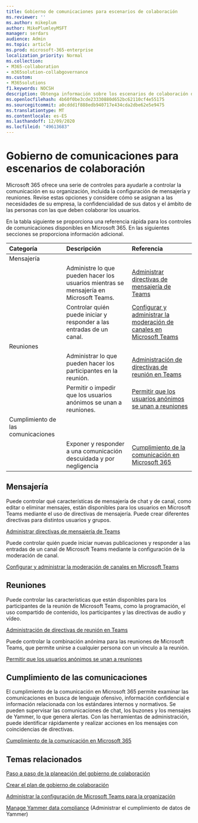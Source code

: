 ```yaml
---
title: Gobierno de comunicaciones para escenarios de colaboración
ms.reviewer: ''
ms.author: mikeplum
author: MikePlumleyMSFT
manager: serdars
audience: Admin
ms.topic: article
ms.prod: microsoft-365-enterprise
localization_priority: Normal
ms.collection:
- M365-collaboration
- m365solution-collabgovernance
ms.custom:
- M365solutions
f1.keywords: NOCSH
description: Obtenga información sobre los escenarios de colaboración del gobierno de comunicaciones.
ms.openlocfilehash: 4b60f0be3cde23330880d652bc62110cf4e55175
ms.sourcegitcommit: a0cddd1f888edb940717e434cda2dbe62e5e9475
ms.translationtype: MT
ms.contentlocale: es-ES
ms.lasthandoff: 12/09/2020
ms.locfileid: "49613683"
---
```

# <a name="communications-governance-for-collaboration-scenarios"></a>Gobierno de comunicaciones para escenarios de colaboración

Microsoft 365 ofrece una serie de controles para ayudarle a controlar la comunicación en su organización, incluida la configuración de mensajería y reuniones. Revise estas opciones y considere cómo se asignan a las necesidades de su empresa, la confidencialidad de sus datos y el ámbito de las personas con las que deben colaborar los usuarios.

En la tabla siguiente se proporciona una referencia rápida para los controles de comunicaciones disponibles en Microsoft 365. En las siguientes secciones se proporciona información adicional.

|Categoría|Descripción|Referencia|
|:-------|:----------|:--------|
|Mensajería |||
||Administre lo que pueden hacer los usuarios mientras se mensajería en Microsoft Teams.|[Administrar directivas de mensajería de Teams](https://docs.microsoft.com/microsoftteams/messaging-policies-in-teams)|
||Controlar quién puede iniciar y responder a las entradas de un canal.|[Configurar y administrar la moderación de canales en Microsoft Teams](https://docs.microsoft.com/microsoftteams/manage-channel-moderation-in-teams)|
|Reuniones|||
||Administrar lo que pueden hacer los participantes en la reunión.|[Administración de directivas de reunión en Teams](https://docs.microsoft.com/microsoftteams/meeting-policies-in-teams)|
||Permitir o impedir que los usuarios anónimos se unan a reuniones.|[Permitir que los usuarios anónimos se unan a reuniones](https://docs.microsoft.com/microsoftteams/meeting-settings-in-teams#allow-anonymous-users-to-join-meetings)|
|Cumplimiento de las comunicaciones|||
||Exponer y responder a una comunicación descuidada y por negligencia|[Cumplimiento de la comunicación en Microsoft 365](https://docs.microsoft.com/microsoft-365/compliance/communication-compliance)|

## <a name="messaging"></a>Mensajería 

Puede controlar qué características de mensajería de chat y de canal, como editar o eliminar mensajes, están disponibles para los usuarios en Microsoft Teams mediante el uso de directivas de mensajería. Puede crear diferentes directivas para distintos usuarios y grupos.

[Administrar directivas de mensajería de Teams](https://docs.microsoft.com/microsoftteams/messaging-policies-in-teams)

Puede controlar quién puede iniciar nuevas publicaciones y responder a las entradas de un canal de Microsoft Teams mediante la configuración de la moderación de canal.

[Configurar y administrar la moderación de canales en Microsoft Teams](https://docs.microsoft.com/microsoftteams/manage-channel-moderation-in-teams)

## <a name="meetings"></a>Reuniones

Puede controlar las características que están disponibles para los participantes de la reunión de Microsoft Teams, como la programación, el uso compartido de contenido, los participantes y las directivas de audio y vídeo.

[Administración de directivas de reunión en Teams](https://docs.microsoft.com/microsoftteams/meeting-policies-in-teams)

Puede controlar la combinación anónima para las reuniones de Microsoft Teams, que permite unirse a cualquier persona con un vínculo a la reunión.

[Permitir que los usuarios anónimos se unan a reuniones](https://docs.microsoft.com/microsoftteams/meeting-settings-in-teams#allow-anonymous-users-to-join-meetings)


## <a name="communication-compliance"></a>Cumplimiento de las comunicaciones

El cumplimiento de la comunicación en Microsoft 365 permite examinar las comunicaciones en busca de lenguaje ofensivo, información confidencial e información relacionada con los estándares internos y normativos. Se pueden supervisar las comunicaciones de chat, los buzones y los mensajes de Yammer, lo que genera alertas. Con las herramientas de administración, puede identificar rápidamente y realizar acciones en los mensajes con coincidencias de directivas.

[Cumplimiento de la comunicación en Microsoft 365](https://docs.microsoft.com/microsoft-365/compliance/communication-compliance)

## <a name="related-topics"></a>Temas relacionados

[Paso a paso de la planeación del gobierno de colaboración](collaboration-governance-overview.md#collaboration-governance-planning-step-by-step)

[Crear el plan de gobierno de colaboración](collaboration-governance-first.md)

[Administrar la configuración de Microsoft Teams para la organización](https://docs.microsoft.com/microsoftteams/enable-features-office-365)

[Manage Yammer data compliance](https://docs.microsoft.com/yammer/manage-security-and-compliance/manage-data-compliance) (Administrar el cumplimiento de datos de Yammer)
